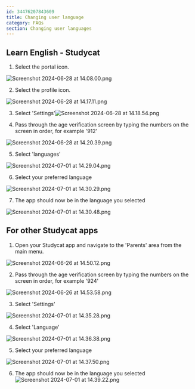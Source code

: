 ```yaml
---
id: 34476207843609
title: Changing user language
category: FAQs
section: Changing user languages
---
```

Learn English - Studycat
------------------------

1. Select the portal icon.

![Screenshot 2024-06-28 at 14.08.00.png](https://help.studycat.com/hc/article_attachments/34476207796761)

2. Select the profile icon.

![Screenshot 2024-06-28 at 14.17.11.png](https://help.studycat.com/hc/article_attachments/34476207805465)

3. ​​Select 'Settings'![Screenshot 2024-06-28 at 14.18.54.png](https://help.studycat.com/hc/article_attachments/34476197946521)

4. Pass through the age verification screen by typing the numbers on the screen in order, for example '912'

![Screenshot 2024-06-28 at 14.20.39.png](https://help.studycat.com/hc/article_attachments/34476207809817)

5. Select 'languages'

![Screenshot 2024-07-01 at 14.29.04.png](https://help.studycat.com/hc/article_attachments/34476207810969)

6. Select your preferred language

​![Screenshot 2024-07-01 at 14.30.29.png](https://help.studycat.com/hc/article_attachments/34476197954841)

7. The app should now be in the language you selected

![Screenshot 2024-07-01 at 14.30.48.png](https://help.studycat.com/hc/article_attachments/34476207816729)

For other Studycat apps
-----------------------

1. Open your Studycat app and navigate to the 'Parents' area from the main menu.

![Screenshot 2024-06-26 at 14.50.12.png](https://help.studycat.com/hc/article_attachments/34476197959449)

2. Pass through the age verification screen by typing the numbers on the screen in order, for example '924'

![Screenshot 2024-06-26 at 14.53.58.png](https://help.studycat.com/hc/article_attachments/34476197961241)

3. Select 'Settings'

![Screenshot 2024-07-01 at 14.35.28.png](https://help.studycat.com/hc/article_attachments/34476207824025)

4. Select 'Language'

![Screenshot 2024-07-01 at 14.36.38.png](https://help.studycat.com/hc/article_attachments/34476207825689)

5. Select your preferred language

![Screenshot 2024-07-01 at 14.37.50.png](https://help.studycat.com/hc/article_attachments/34476207831705)

6. The app should now be in the language you selected![Screenshot 2024-07-01 at 14.39.22.png](https://help.studycat.com/hc/article_attachments/34476197982617)